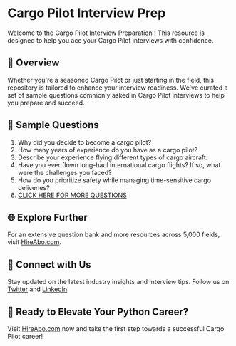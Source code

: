 # Cargo Pilot Interview Prep

Welcome to the Cargo Pilot Interview Preparation ! This resource is designed to help you ace your Cargo Pilot interviews with confidence.

## 🚀 Overview

Whether you're a seasoned Cargo Pilot or just starting in the field, this repository is tailored to enhance your interview readiness. We've curated a set of sample questions commonly asked in Cargo Pilot interviews to help you prepare and succeed.

## 📝 Sample Questions

1. Why did you decide to become a cargo pilot?
2. How many years of experience do you have as a cargo pilot?
3. Describe your experience flying different types of cargo aircraft.
4. Have you ever flown long-haul international cargo flights? If so, what were the challenges you faced?
5. How do you prioritize safety while managing time-sensitive cargo deliveries?
6. [CLICK HERE FOR MORE QUESTIONS](https://hireabo.com/job/14_0_5/Cargo%20Pilot)

## 🌐 Explore Further

For an extensive question bank and more resources across 5,000 fields, visit [HireAbo.com](https://www.hireabo.com).

## 📱 Connect with Us

Stay updated on the latest industry insights and interview tips. Follow us on [Twitter](https://twitter.com/hireabo) and [LinkedIn](https://www.linkedin.com/in/hire-abo-3609972a8/).

## 🚀 Ready to Elevate Your Python Career?

Visit [HireAbo.com](https://www.hireabo.com) now and take the first step towards a successful Cargo Pilot career!
